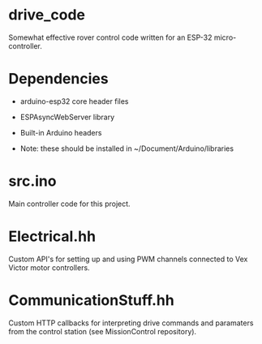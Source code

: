 # drive_code
Somewhat effective rover control code written for an ESP-32 micro-controller.

# Dependencies
 - arduino-esp32 core header files
 - ESPAsyncWebServer library
 - Built-in Arduino headers

 - Note: these should be installed in ~/Document/Arduino/libraries

# src.ino
Main controller code for this project.

# Electrical.hh
Custom API's for setting up and using PWM channels connected to Vex Victor motor controllers.

# CommunicationStuff.hh
Custom HTTP callbacks for interpreting drive commands and paramaters from the control station (see MissionControl repository).
